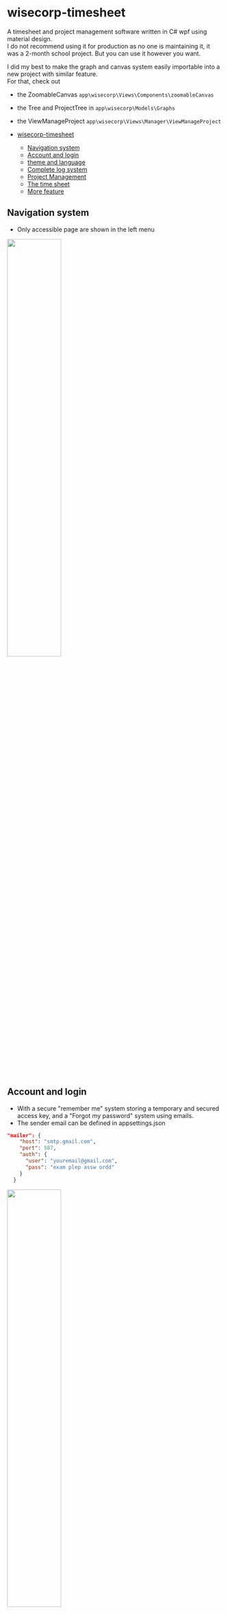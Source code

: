 # wisecorp-timesheet

A timesheet and project management software written in C# wpf using material design.  
I do not recommend using it for production as no one is maintaining it, it was a 2-month school project. But you can use it however  you want.  
  
I did my best to make the graph and canvas system easily importable into a new project with similar feature.  
For that, check out 
- the ZoomableCanvas `app\wisecorp\Views\Components\zoomableCanvas`
- the Tree and ProjectTree in `app\wisecorp\Models\Graphs`  
- the ViewManageProject `app\wisecorp\Views\Manager\ViewManageProject`


- [wisecorp-timesheet](#wisecorp-timesheet)
   * [Navigation system](#navigation-system)
   * [Account and login ](#account-and-login)
   * [theme and language](#theme-and-language)
   * [Complete log system](#complete-log-system)
   * [Project Management](#project-management)
   * [The time sheet](#the-time-sheet)
   * [More feature](#more-feature)

## Navigation system

- Only accessible page are shown in the left menu
<img src="https://github.com/user-attachments/assets/46800fde-4703-4971-a428-436178045815" width=50% height=50%>

## Account and login 
- With a secure "remember me" system storing a temporary and secured access key, and a "Forgot my password" system using emails.
- The sender email can be defined in appsettings.json
```json
"mailer": {
    "host": "smtp.gmail.com",
    "port": 587,
    "auth": {
      "user": "youremail@gmail.com",
      "pass": "exam plep assw ordd"
    }
  }
```
<img src="https://github.com/user-attachments/assets/c3ce8add-b80f-4c12-8248-ee0463507fde" width=50% height=50%>
<img src="https://github.com/user-attachments/assets/e1616700-c543-408b-9ea3-536744e810ac" width=50% height=50%>

- 3 accounts levels : Admin, Manager, User
- Can disable accounts
<img src="https://github.com/user-attachments/assets/5ea6bf9b-eb39-425c-8af9-c0bf78ffe9ba" width=50% height=50%>

- see profile
<img src="https://github.com/user-attachments/assets/06bc496f-ca68-49e2-b8cb-18c2ded158ef" width=50% height=50%>



## theme and language
<img src="https://github.com/user-attachments/assets/da6e5ce2-a66f-40ec-997e-0b15151f7bc9" width=50% height=50%>
<img src="https://github.com/user-attachments/assets/48527c52-4a36-4b20-8aeb-7edb46bae0ae" width=50% height=50%>

## Complete log system
- Everything is logged and can be accessed by the admin
<img src="https://github.com/user-attachments/assets/b5b2d6e0-7aba-402b-b184-af2097f3645a" width=50% height=50%>

- double click on a log to show more
<img src="https://github.com/user-attachments/assets/de86fbf9-d56e-4123-90e9-4ce649f586e1" width=50% height=50%>


## Project Management
- 2 ways to manage projects :
- In a tree-like structure 
<img src="https://github.com/user-attachments/assets/15a6615a-4691-49a0-b373-759bfc2d236f" width=50% height=50%>

- In a graph structure

<img src="https://github.com/user-attachments/assets/6b000c68-ab58-47d6-8a4a-b68be7d0f062" width=50% height=50%>

> The graph and navigable canvas was completely hand made on a simple canvas with buttons, path, coordinate.
- Can move a whole project branch and its subproject to another project 
<img src="https://github.com/user-attachments/assets/bf6e15c7-1cc4-4325-9d05-78697a7030c3" width=30% height=30%>
<img src="https://github.com/user-attachments/assets/877f3745-f68e-40d3-a7e8-5ee489b39a7b" width=30% height=30%>

> Here the project "test 25" was assigned as a sub project of "test" with its sub projects kept, editing the access permissions as well


- Click on a project to open and edit infos

<img src="https://github.com/user-attachments/assets/d6bf4da6-4edd-4458-a8b8-48d988c4d048" width=50% height=50%>

- Assign people to a project

<img src="https://github.com/user-attachments/assets/b70a8540-a19e-4c93-87a8-7b451428d867" width=50% height=50%>

> Assigning someone to a project and editing it can only be done by the admins or managers that are assigned to the project or created it  
> Assigning someone to a project give him access to all sub tasks of the project  
> We can show/hide disabled projects  
> We can assign a whole departement to a project  
> Able to dupplicate or disable a whole branch  
> We keep anb history of all worked hour, and a project can only be deleted if it has no worked hour. Project with hours worked on are only disabled and still shows up in employees times sheets  

## The time sheet
<img src="https://github.com/user-attachments/assets/bfe3e264-efea-4c62-9bce-26f49ced576c" width=50% height=50%>

- Allow adding hours and comments worked on each project on each day. The send button is replaced with a save after a change
<img src="https://github.com/user-attachments/assets/1a65410a-37bb-4a0e-b1d9-4a521d55d548" width=50% height=50%>

- Can export the time sheet as a xlsx or pdf file
<img src="https://github.com/user-attachments/assets/7d25a448-66db-4945-a24d-b7b15ab1143d" width=50% height=50%>

## More feature
Admins and manager can approve time sheets, or refuse with a motif allowing the employing to send another demand.  
The admin can create an account with a random password sent to the user by mail, or with a custom password. The user will be prompted to edit it's password on first login  
There are more features not included in this document. you can build it for yourself to explore features, simply edit the appsettings.json with a working database and build it.  


